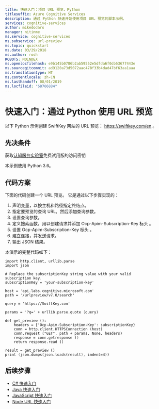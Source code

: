 ```yaml
---
title: 快速入门：项目 URL 预览，Python
titlesuffix: Azure Cognitive Services
description: 通过 Python 快速开始使用项目 URL 预览的脚本示例。
services: cognitive-services
author: mikedodaro
manager: nitinme
ms.service: cognitive-services
ms.subservice: url-preview
ms.topic: quickstart
ms.date: 03/29/2018
ms.author: rosh
ROBOTS: NOINDEX
ms.openlocfilehash: e9b145b0786b2ab59552e5dfda6f0db63677443e
ms.sourcegitcommit: ad9120a73d5072aac478f33b4dad47bf63aa1aaa
ms.translationtype: HT
ms.contentlocale: zh-CN
ms.lasthandoff: 08/01/2019
ms.locfileid: "68706884"
---
```

# <a name="quickstart-url-preview-with-python"></a>快速入门：通过 Python 使用 URL 预览

以下 Python 示例创建 SwiftKey 网站的 URL 预览： https://swiftkey.com/en 。

## <a name="prerequisites"></a>先决条件

获取[认知服务实验室](https://labs.cognitive.microsoft.com/en-us/project-answer-search)免费试用版的访问密钥

本示例使用 Python 3.6。

## <a name="code-scenario"></a>代码方案 

下面的代码创建一个 URL 预览。
它是通过以下步骤实现的：
1. 声明变量，以按主机和路径指定终结点。
2. 指定要预览的查询 URL，然后添加查询参数。  
3. 设置查询参数。
4. 定义搜索函数，用以创建请求并添加 Ocp-Apim-Subscription-Key 标头  。
5. 设置 Ocp-Apim-Subscription-Key 标头  。 
6. 建立连接，并发送请求。
7. 输出 JSON 结果。

本演示的完整代码如下：

```
import http.client, urllib.parse
import json

# Replace the subscriptionKey string value with your valid subscription key.
subscriptionKey = 'your-subscription-key'

host = 'api.labs.cognitive.microsoft.com'
path = '/urlpreview/v7.0/search'

query = 'https://SwiftKey.com'

params = '?q=' + urllib.parse.quote (query)

def get_preview ():
    headers = {'Ocp-Apim-Subscription-Key': subscriptionKey}
    conn = http.client.HTTPSConnection (host)
    conn.request ("GET", path + params, None, headers)
    response = conn.getresponse ()
    return response.read ()

result = get_preview ()
print (json.dumps(json.loads(result), indent=4))
```
## <a name="next-steps"></a>后续步骤
- [C# 快速入门](csharp.md)
- [Java 快速入门](java-quickstart.md)
- [JavaScript 快速入门](javascript.md)
- [Node URL 快速入门](node-quickstart.md)
